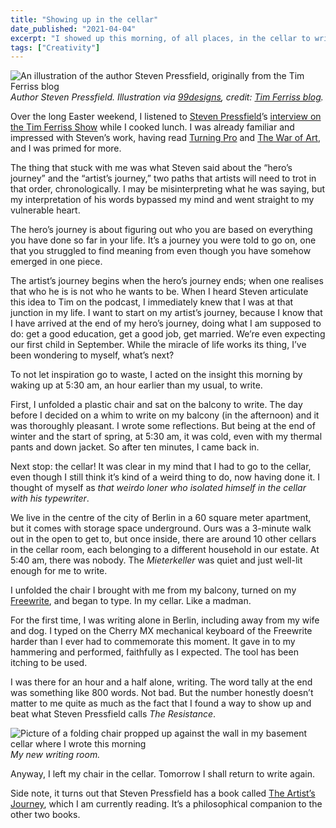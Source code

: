 ```yaml
---
title: "Showing up in the cellar"
date_published: "2021-04-04"
excerpt: "I showed up this morning, of all places, in the cellar to write my novel."
tags: ["Creativity"]
---
```


![An illustration of the author Steven Pressfield, originally from the Tim Ferriss blog](/images/steve-pressfield-illustration.png)
*Author Steven Pressfield. Illustration via [99designs](http://99designs.com/tim), credit: [Tim Ferriss blog](https://tim.blog/2021/02/26/steven-pressfield/).*

Over the long Easter weekend, I listened to [Steven Pressfield](https://stevenpressfield.com/about/)’s [interview on the Tim Ferriss Show](https://tim.blog/2021/02/26/steven-pressfield/) while I cooked lunch. I was already familiar and impressed with Steven’s work, having read [Turning Pro](https://blackirishbooks.com/product/turning-pro/) and [The War of Art](https://blackirishbooks.com/product/the-war-of-art/), and I was primed for more.

The thing that stuck with me was what Steven said about the “hero’s journey” and the “artist’s journey,” two paths that artists will need to trot in that order, chronologically. I may be misinterpreting what he was saying, but my interpretation of his words bypassed my mind and went straight to my vulnerable heart.

The hero’s journey is about figuring out who you are based on everything you have done so far in your life. It’s a journey you were told to go on, one that you struggled to find meaning from even though you have somehow emerged in one piece.

The artist’s journey begins when the hero’s journey ends; when one realises that who he is is not who he wants to be. When I heard Steven articulate this idea to Tim on the podcast, I immediately knew that I was at that junction in my life. I want to start on my artist’s journey, because I know that I have arrived at the end of my hero’s journey, doing what I am supposed to do: get a good education, get a good job, get married. We’re even expecting our first child in September. While the miracle of life works its thing, I’ve been wondering to myself, what’s next?

To not let inspiration go to waste, I acted on the insight this morning by waking up at 5:30 am, an hour earlier than my usual, to write. 

First, I unfolded a plastic chair and sat on the balcony to write. The day before I decided on a whim to write on my balcony (in the afternoon) and it was thoroughly pleasant. I wrote some reflections. But being at the end of winter and the start of spring, at 5:30 am, it was cold, even with my thermal pants and down jacket. So after ten minutes, I came back in.

Next stop: the cellar! It was clear in my mind that I had to go to the cellar, even though I still think it’s kind of a weird thing to do, now having done it. I thought of myself as *that weirdo loner who isolated himself in the cellar with his typewriter*.

We live in the centre of the city of Berlin in a 60 square meter apartment, but it comes with storage space underground. Ours was a 3-minute walk out in the open to get to, but once inside, there are around 10 other cellars in the cellar room, each belonging to a different household in our estate. At 5:40 am, there was nobody. The *Mieterkeller* was quiet and just well-lit enough for me to write.

I unfolded the chair I brought with me from my balcony, turned on my [Freewrite](/2019-12-15-first-impressions-of-the-astrohaus-freewrite/), and began to type. In my cellar. Like a madman.

For the first time, I was writing alone in Berlin, including away from my wife and dog. I typed on the Cherry MX mechanical keyboard of the Freewrite harder than I ever had to commemorate this moment. It gave in to my hammering and performed, faithfully as I expected. The tool has been itching to be used.

I was there for an hour and a half alone, writing. The word tally at the end was something like 800 words. Not bad. But the number honestly doesn’t matter to me quite as much as the fact that I found a way to show up and beat what Steven Pressfield calls *The Resistance*.

![Picture of a folding chair propped up against the wall in my basement cellar where I wrote this morning](/images/folding-chair-basement-cellar-nickang-dot-com.JPG)
*My new writing room.*

Anyway, I left my chair in the cellar. Tomorrow I shall return to write again.

Side note, it turns out that Steven Pressfield has a book called [The Artist’s Journey](https://blackirishbooks.com/product/the-artists-journey/), which I am currently reading. It’s a philosophical companion to the other two books.
